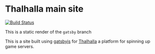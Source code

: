 # Thalhalla main site

[![Build Status](https://travis-ci.org/Thalhalla/thalhalla.github.io.svg?branch=gatsby)](https://travis-ci.org/Thalhalla/thalhalla.github.io)


This is a static render of the `gatsby` branch

This is a site built using [gatsbyjs](https://www.gatsbyjs.org/)
for [Thalhalla](http://thalhalla.com) a platform for spinning up 
game servers.

